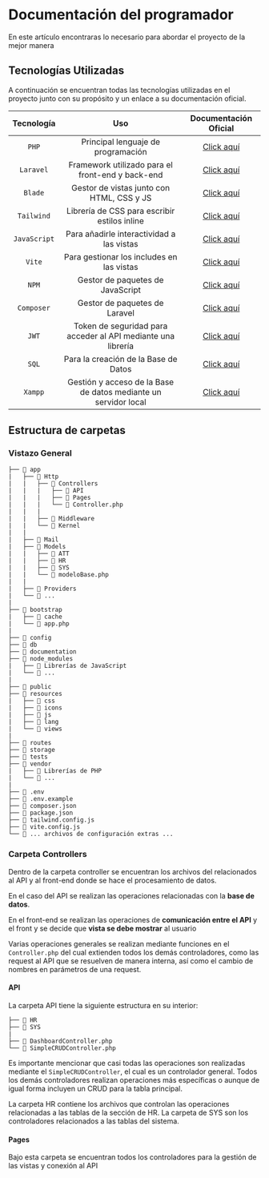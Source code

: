 # Documentación del programador

En este artículo encontraras lo necesario para abordar el proyecto de la mejor manera

## Tecnologías Utilizadas

A continuación se encuentran todas las tecnologías utilizadas en el proyecto junto con su propósito y un enlace a su documentación oficial.

| Tecnología   | Uso                                                             | Documentación Oficial                                     |
| :----------: | :-------------------------------------------------------------: | :-------------------------------------------------------: |
| `PHP`        | Principal lenguaje de programación                              | [Click aquí](https://www.php.net/manual/es/index.php)     |
| `Laravel`    | Framework utilizado para el front-end y back-end                | [Click aquí](https://laravel.com/docs/10.x)               |
| `Blade`      | Gestor de vistas junto con HTML, CSS y JS                       | [Click aquí](https://laravel.com/docs/10.x/blade)         |
| `Tailwind`   | Librería de CSS para escribir estilos inline                    | [Click aquí](https://tailwindcss.com/docs/installation)   |
| `JavaScript` | Para añadirle interactividad a las vistas                       | [Click aquí](https://www.w3schools.com/jsrEF/default.asp) |
| `Vite`       | Para gestionar los includes en las vistas                       | [Click aquí](https://vitejs.dev/guide/)                   |
| `NPM`        | Gestor de paquetes de JavaScript                                | [Click aquí](https://www.npmjs.com/)                      |
| `Composer`   | Gestor de paquetes de Laravel                                   | [Click aquí](https://getcomposer.org/doc/)                |
| `JWT`        | Token de seguridad para acceder al API mediante una librería    | [Click aquí](https://jwt-auth.readthedocs.io/en/develop/) |
| `SQL`        | Para la creación de la Base de Datos                            | [Click aquí](https://dev.mysql.com/doc/refman/8.0/en/)    |
| `Xampp`      | Gestión y acceso de la Base de datos mediante un servidor local | [Click aquí](https://www.apachefriends.org/es/index.html) |

## Estructura de carpetas

### Vistazo General

```plain
├── 📂 app
|   ├── 📁 Http
|   |   ├── 📁 Controllers
|   |   |   ├── 📁 API
|   |   |   ├── 📁 Pages
|   |   |   └── 📄 Controller.php
|   |   |  
|   |   ├── 📁 Middleware
|   |   └── 📄 Kernel
|   |   
|   ├── 📁 Mail
|   ├── 📁 Models
|   |   ├── 📁 ATT
|   |   ├── 📁 HR
|   |   ├── 📁 SYS
|   |   └── 📄 modeloBase.php
|   |
|   ├── 📁 Providers
|   └── 📁 ...
|
├── 📂 bootstrap
|   ├── 📁 cache
|   └── 📄 app.php
|
├── 📁 config
├── 📁 db
├── 📂 documentation
├── 📂 node_modules
|   ├── 📁 Librerías de JavaScript
|   └── 📁 ...
|
├── 📂 public
├── 📂 resources
|   ├── 📁 css
|   ├── 📁 icons
|   ├── 📁 js
|   ├── 📁 lang
|   └── 📁 views
|
├── 📁 routes
├── 📂 storage
├── 📁 tests
├── 📂 vendor
|   ├── 📁 Librerías de PHP
|   └── 📁 ...
|
├── 📄 .env
├── 📄 .env.example
├── 📄 composer.json
├── 📄 package.json
├── 📄 tailwind.config.js
├── 📄 vite.config.js
└── 📄 ... archivos de configuración extras ...
```

### Carpeta Controllers

Dentro de la carpeta controller se encuentran los archivos del relacionados al API y al front-end donde se hace el procesamiento de datos.

En el caso del API se realizan las operaciones relacionadas con la **base de datos**.

En el front-end se realizan las operaciones de **comunicación entre el API** y el front y se decide que **vista se debe mostrar** al usuario

Varias operaciones generales se realizan mediante funciones en el `Controller.php` del cual extienden todos los demás controladores, como las request al API que se resuelven de manera interna, así como el cambio de nombres en parámetros de una request.

#### API

La carpeta API tiene la siguiente estructura en su interior:

```plain
├── 📁 HR
├── 📂 SYS
|
├── 📄 DashboardController.php
└── 📄 SimpleCRUDController.php
```

Es importante mencionar que casi todas las operaciones son realizadas mediante el `SimpleCRUDController`, el cual es un controlador general. Todos los demás controladores realizan operaciones más específicas o aunque de igual forma incluyen un CRUD para la tabla principal.

La carpeta HR contiene los archivos que controlan las operaciones relacionadas a las tablas de la sección de HR. La carpeta de SYS son los controladores relacionados a las tablas del sistema.

#### Pages

Bajo esta carpeta se encuentran todos los controladores para la gestión de las vistas y conexión al API
